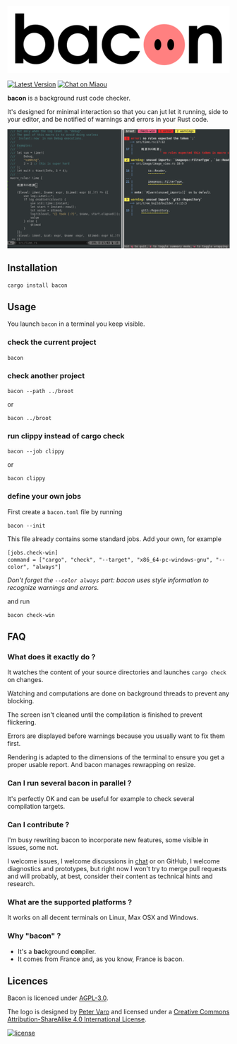 ![bacon][logo]

[logo]: img/logo-text.png?raw=true "bacon"

[![Latest Version][s1]][l1] [![Chat on Miaou][s2]][l2]

[s1]: https://img.shields.io/crates/v/bacon.svg
[l1]: https://crates.io/crates/bacon

[s2]: https://miaou.dystroy.org/static/shields/room.svg
[l2]: https://miaou.dystroy.org/3768?rust


**bacon** is a background rust code checker.

It's designed for minimal interaction so that you can jut let it running, side to your editor, and be notified of warnings and errors in your Rust code.

![screenshot](doc/screenshot.png)

## Installation

    cargo install bacon

## Usage

You launch `bacon` in a terminal you keep visible.

### check the current project

    bacon

### check another project

    bacon --path ../broot

or

    bacon ../broot

### run clippy instead of cargo check

    bacon --job clippy

or

    bacon clippy

### define your own jobs

First create a `bacon.toml` file by running

    bacon --init

This file already contains some standard jobs. Add your own, for example

```
[jobs.check-win]
command = ["cargo", "check", "--target", "x86_64-pc-windows-gnu", "--color", "always"]
```

*Don't forget the `--color always` part: bacon uses style information to recognize warnings and errors.*

and run

    bacon check-win

## FAQ

### What does it exactly do ?

It watches the content of your source directories and launches `cargo check` on changes.

Watching and computations are done on background threads to prevent any blocking.

The screen isn't cleaned until the compilation is finished to prevent flickering.

Errors are displayed before warnings because you usually want to fix them first.

Rendering is adapted to the dimensions of the terminal to ensure you get a proper usable report. And bacon manages rewrapping on resize.

### Can I run several bacon in parallel ?

It's perfectly OK and can be useful for example to check several compilation targets.

### Can I contribute ?

I'm busy rewriting bacon to incorporate new features, some visible in issues, some not.

I welcome issues, I welcome discussions in [chat](https://miaou.dystroy.org/3) or on GitHub, I welcome diagnostics and prototypes, but right now I won't try to merge pull requests and will probably, at best, consider their content as technical hints and research.

### What are the supported platforms ?

It works on all decent terminals on Linux, Max OSX and Windows.

### Why "bacon" ?

* It's a **bac**kground **con**piler.
* It comes from France and, as you know, France is bacon.

## Licences

Bacon is licenced under [AGPL-3.0](https://www.gnu.org/licenses/agpl-3.0.en.html).

The logo is designed by [Peter Varo][pv] and licensed under a
[Creative Commons Attribution-ShareAlike 4.0 International License][cc-lic].

[![license][cc-img]][cc-lic]

[pv]: https://petervaro.com
[cc-lic]: https://creativecommons.org/licenses/by-sa/4.0
[cc-img]: https://i.creativecommons.org/l/by-sa/4.0/80x15.png
